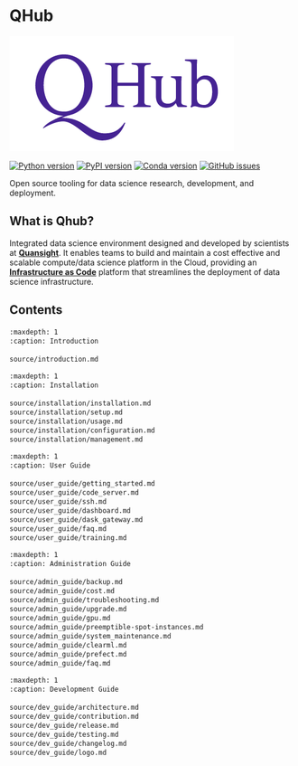 # QHub

![quansight_logo](source/images/qhub_logo.png)

[![Python version](https://img.shields.io/badge/python-3.6%20%7C%203.7%20%7C%203.8-blue.svg)](https://pypi.org/project/qhub/)
[![PyPI version](https://badge.fury.io/py/qhub.svg)](https://badge.fury.io/py/qhub)
[![Conda version](https://img.shields.io/badge/conda--forge-v0.3.0-%234f28a8)](https://anaconda.org/conda-forge/qhub)
[![GitHub issues](https://img.shields.io/github/issues/quansight/qhub?style=plastic)](https://github.com/Quansight/qhub/issues/new/choose)


Open source tooling for data science research, development, and deployment.

## What is Qhub?

Integrated data science environment designed and developed by
scientists at [**Quansight**](https://www.quansight.com/).  It enables
teams to build and maintain a cost effective and scalable compute/data
science platform in the Cloud, providing an [**Infrastructure as
Code**](https://en.wikipedia.org/wiki/Infrastructure_as_code) platform
that streamlines the deployment of data science infrastructure. 

## Contents

```{toctree}
:maxdepth: 1
:caption: Introduction

source/introduction.md
```

```{toctree}
:maxdepth: 1
:caption: Installation

source/installation/installation.md
source/installation/setup.md
source/installation/usage.md
source/installation/configuration.md
source/installation/management.md
```

```{toctree}
:maxdepth: 1
:caption: User Guide

source/user_guide/getting_started.md
source/user_guide/code_server.md
source/user_guide/ssh.md
source/user_guide/dashboard.md
source/user_guide/dask_gateway.md
source/user_guide/faq.md
source/user_guide/training.md
```

```{toctree}
:maxdepth: 1
:caption: Administration Guide

source/admin_guide/backup.md
source/admin_guide/cost.md
source/admin_guide/troubleshooting.md
source/admin_guide/upgrade.md
source/admin_guide/gpu.md
source/admin_guide/preemptible-spot-instances.md
source/admin_guide/system_maintenance.md
source/admin_guide/clearml.md
source/admin_guide/prefect.md
source/admin_guide/faq.md
```

```{toctree}
:maxdepth: 1
:caption: Development Guide

source/dev_guide/architecture.md
source/dev_guide/contribution.md
source/dev_guide/release.md
source/dev_guide/testing.md
source/dev_guide/changelog.md
source/dev_guide/logo.md
```

